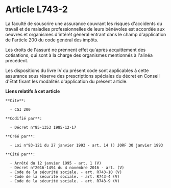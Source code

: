 # Article L743-2

La faculté de souscrire une assurance couvrant les risques d'accidents du travail et de maladies professionnelles de leurs
bénévoles est accordée aux oeuvres et organismes d'intérêt général entrant dans le champ d'application de l'article 200 du
code général des impôts.

Les droits de l'assuré ne prennent effet qu'après acquittement des cotisations, qui sont à la charge des organismes
mentionnés à l'alinéa précédent.

Les dispositions du livre IV du présent code sont applicables à cette assurance sous réserve des prescriptions spéciales du
décret en Conseil d'Etat fixant les modalités d'application du présent article.

**Liens relatifs à cet article**

	**Cite**:

	  - CGI 200

	**Codifié par**:

	  - Décret n°85-1353 1985-12-17

	**Créé par**:

	  - Loi n°93-121 du 27 janvier 1993 - art. 14 () JORF 30 janvier 1993

	**Cité par**:

	  - Arrêté du 12 janvier 1995 - art. 1 (V)
	  - Décret n°2016-1494 du 4 novembre 2016 - art. (V)
	  - Code de la sécurité sociale. - art. R743-10 (V)
	  - Code de la sécurité sociale. - art. R743-4 (V)
	  - Code de la sécurité sociale. - art. R743-9 (V)
